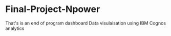 # Final-Project-Npower
That's is an end of program dashboard
Data visulaisation using IBM Cognos analytics 
